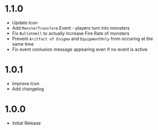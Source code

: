 # 1.1.0

- Update Icon
- Add `MonsterTransform` Event - players turn into monsters
- Fix `BulletHell` to actually increase Fire Rate of monsters
- Prevent `Aritfact of Enigma` and `EquipmentOnly` from occuring at the same time
- Fix event conlusion message appearing even if no event is active

# 1.0.1

- Improve Icon
- Add changelog

# 1.0.0

- Initial Release
